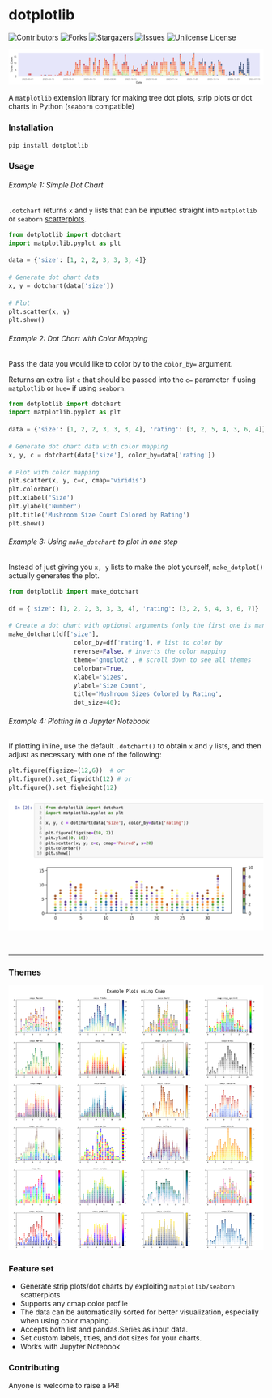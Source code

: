 # dotplotlib

[![Contributors][contributors-shield]][contributors-url]
[![Forks][forks-shield]][forks-url]
[![Stargazers][stars-shield]][stars-url]
[![Issues][issues-shield]][issues-url]
[![Unlicense License][license-shield]][license-url]

![](https://github.com/jl33-ai/dotplotlib/blob/main/demos/daterange.png?raw=true)

A `matplotlib` extension library for making tree dot plots, strip plots or dot charts in Python (`seaborn` compatible)

### Installation

```text
pip install dotplotlib
```

### Usage

###### Example 1: Simple Dot Chart

`.dotchart` returns `x` and `y` lists that can be inputted straight into `matplotlib` or `seaborn` [scatterplots](https://www.w3schools.com/python/matplotlib_scatter.asp). 

```python
from dotplotlib import dotchart
import matplotlib.pyplot as plt

data = {'size': [1, 2, 2, 3, 3, 3, 4]}

# Generate dot chart data
x, y = dotchart(data['size'])

# Plot
plt.scatter(x, y)
plt.show()
```

###### Example 2: Dot Chart with Color Mapping

Pass the data you would like to color by to the `color_by=` argument. 

Returns an extra list `c` that should be passed into the `c=` parameter if using `matplotlib` or `hue=` if using `seaborn`. 

```python
from dotplotlib import dotchart
import matplotlib.pyplot as plt

data = {'size': [1, 2, 2, 3, 3, 3, 4], 'rating': [3, 2, 5, 4, 3, 6, 4]}

# Generate dot chart data with color mapping
x, y, c = dotchart(data['size'], color_by=data['rating'])

# Plot with color mapping
plt.scatter(x, y, c=c, cmap='viridis')
plt.colorbar()
plt.xlabel('Size')
plt.ylabel('Number')
plt.title('Mushroom Size Count Colored by Rating')
plt.show()
```

###### Example 3: Using `make_dotchart` to plot in one step

Instead of just giving you `x, y` lists to make the plot yourself, `make_dotplot()` actually generates the plot. 

```python
from dotplotlib import make_dotchart

df = {'size': [1, 2, 2, 3, 3, 3, 4], 'rating': [3, 2, 5, 4, 3, 6, 7]}

# Create a dot chart with optional arguments (only the first one is mandatory)
make_dotchart(df['size'], 
                  color_by=df['rating'], # list to color by
                  reverse=False, # inverts the color mapping
                  theme='gnuplot2', # scroll down to see all themes
                  colorbar=True, 
                  xlabel='Sizes', 
                  ylabel='Size Count', 
                  title='Mushroom Sizes Colored by Rating', 
                  dot_size=40):
```

###### Example 4: Plotting in a Jupyter Notebook

If plotting inline, use the default `.dotchart()` to obtain `x` and `y` lists, and then adjust as necessary with one of the following: 

```python
plt.figure(figsize=(12,6))  # or
plt.figure().set_figwidth(12) # or
plt.figure().set_figheight(12)
```

![](https://github.com/jl33-ai/dotplotlib/blob/main/demos/jupyter.png?raw=true)

<br>

---

### Themes

![](https://github.com/jl33-ai/dotplotlib/blob/main/demos/gallery.png?raw=true)


### Feature set

- Generate strip plots/dot charts by exploiting `matplotlib/seaborn` scatterplots
- Supports any cmap color profile
- The data can be automatically sorted for better visualization, especially when using color mapping.
- Accepts both list and pandas.Series as input data.
- Set custom labels, titles, and dot sizes for your charts.
- Works with Jupyter Notebook


### Contributing

Anyone is welcome to raise a PR!

[contributors-shield]: https://img.shields.io/github/contributors/jl33-ai/dotplotlib.svg?style=for-the-badge
[contributors-url]: https://github.com/jl33-ai/dotplotlib/graphs/contributors
[forks-shield]: https://img.shields.io/github/forks/jl33-ai/dotplotlib.svg?style=for-the-badge
[forks-url]: https://github.com/jl33-ai/dotplotlib/network/members
[stars-shield]: https://img.shields.io/github/stars/jl33-ai/dotplotlib.svg?style=for-the-badge
[stars-url]: https://github.com/jl33-ai/dotplotlib/stargazers
[issues-shield]: https://img.shields.io/github/issues/jl33-ai/dotplotlib.svg?style=for-the-badge
[issues-url]: https://github.com/jl33-ai/dotplotlib/issues
[license-shield]: https://img.shields.io/github/license/jl33-ai/dotplotlib.svg?style=for-the-badge
[license-url]: https://github.com/jl33-ai/dotplotlib/blob/master/LICENSE.txt
